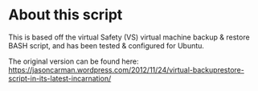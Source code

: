 # About this script
This is based off the virtual Safety (VS) virtual machine backup &amp; restore BASH script, and has been tested & configured for Ubuntu.

The original version can be found here: https://jasoncarman.wordpress.com/2012/11/24/virtual-backuprestore-script-in-its-latest-incarnation/
